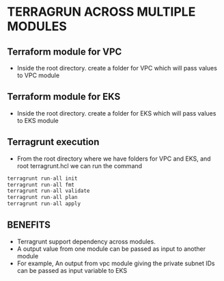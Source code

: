 # TERRAGRUN ACROSS MULTIPLE MODULES

## Terraform module for VPC
- Inside the root directory. create a folder for VPC which will pass values to VPC module 
## Terraform module for EKS
- Inside the root directory. create a folder for EKS which will pass values to EKS module 

## Terragrunt execution
- From the root directory where we have folders for VPC and EKS, and root terragrunt.hcl we can run the command 
```terraform
terragrunt run-all init
terragrunt run-all fmt
terragrunt run-all validate
terragrunt run-all plan
terragrunt run-all apply
```

## BENEFITS
- Terragrunt support dependency across modules.
- A output value from one module can be passed as input to another module
- For example, An output from vpc module giving the private subnet IDs can be passed as input variable to EKS   
